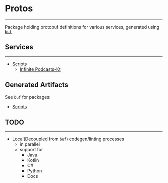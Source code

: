 # Protos

---

Package holding protobuf definitions for various services, generated using [`buf`](https://buf.build/)

## Services

---

* [Scripts](scripts/README.md)
  * [Infinite Podcasts-Kt](https://github.com/tony56a/infinite-podcasts-kt)

## Generated Artifacts

See `buf` for packages:

* [Scripts](https://buf.build/zharguy/scripts/sdks)

## TODO

---

* Local(Decoupled from `buf`) codegen/linting processes
  * in parallel
  * support for
    * Java
    * Kotlin
    * C#
    * Python
    * Docs
